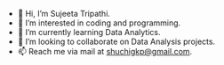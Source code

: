 - 👋 Hi, I’m Sujeeta Tripathi.
- 👀 I’m interested in coding and programming.
- 🌱 I’m currently learning Data Analytics.
- 💞️ I’m looking to collaborate on Data Analysis projects.
- 📫 Reach me via mail at shuchigkp@gmail.com.

<!---
Sujeetatrpth/Sujeetatrpth is a ✨ special ✨ repository because its `README.md` (this file) appears on your GitHub profile.
You can click the Preview link to take a look at your changes.
--->
